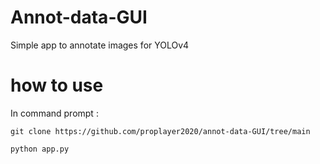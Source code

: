 # Annot-data-GUI
Simple app to annotate images for YOLOv4
# how to use
In command prompt :

```git clone https://github.com/proplayer2020/annot-data-GUI/tree/main```

```python app.py```
